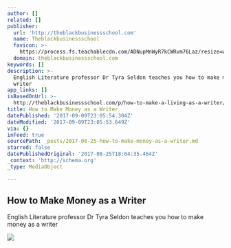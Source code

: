 ```yaml
---
author: []
related: []
publisher:
  url: 'http://theblackbusinessschool.com'
  name: Theblackbusinessschool
  favicon: >-
    https://process.fs.teachablecdn.com/ADNupMnWyR7kCWRvm76Laz/resize=width:32,height:32/https://www.filepicker.io/api/file/p9oHDNaSVSI3FQR4umgf
  domain: theblackbusinessschool.com
keywords: []
description: >-
  English Literature professor Dr Tyra Seldon teaches you how to make money as a
  writer
app_links: []
isBasedOnUrl: >-
  http://theblackbusinessschool.com/p/how-to-make-a-living-as-a-writer/?product_id=286092&coupon_code=FIRSTMONTHFREE061017&a_aid=57465b6d9f52d&a_bid=5340dcb8
title: How to Make Money as a Writer
datePublished: '2017-09-09T23:05:54.304Z'
dateModified: '2017-09-09T23:05:53.649Z'
via: {}
inFeed: true
sourcePath: _posts/2017-08-25-how-to-make-money-as-a-writer.md
starred: false
datePublishedOriginal: '2017-08-25T18:04:35.464Z'
_context: 'http://schema.org'
_type: MediaObject

---
```

<article style=""><h1>How to Make Money as a Writer</h1><p>English Literature professor Dr Tyra Seldon teaches you how to make money as a writer</p><img src="https://www.filepicker.io/api/file/w8C0rat3RUeQ5Xet2Hta" /></article>